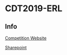 # CDT2019-ERL

## Info

[Competition Website](https://www.eu-robotics.net/robotics_league/erl-consumer/about/index.html)

[Sharepoint]()
